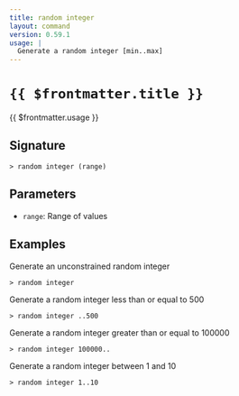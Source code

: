 ```yaml
---
title: random integer
layout: command
version: 0.59.1
usage: |
  Generate a random integer [min..max]
---
```


# `{{ $frontmatter.title }}`

<div style='white-space: pre-wrap;'>{{ $frontmatter.usage }}</div>

## Signature

```> random integer (range)```

## Parameters

 -  `range`: Range of values

## Examples

Generate an unconstrained random integer
```shell
> random integer
```

Generate a random integer less than or equal to 500
```shell
> random integer ..500
```

Generate a random integer greater than or equal to 100000
```shell
> random integer 100000..
```

Generate a random integer between 1 and 10
```shell
> random integer 1..10
```
